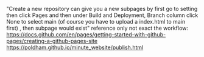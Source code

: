 "Create a new repository can give you a new subpages by first go to setting then click Pages and then under Build and Deployment, Branch column click None to select main (of course you have to upload a index.html to main first) , then subpage would exist"
reference only not exact the workflow: 
https://docs.github.com/en/pages/getting-started-with-github-pages/creating-a-github-pages-site
https://poldham.github.io/minute_website/publish.html
